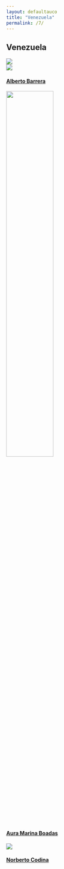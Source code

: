 ```yaml
---
layout: defaultauco
title: "Venezuela"
permalink: /7/
---
```


<div class="container-0">
    <div class="container-title">
        <span class="country"><h2>Venezuela</h2></span>
        <div class="photo-co">
          <img src="https://www.worldatlas.com/r/w960-q80/upload/75/ee/0e/ve-01.png" >
    </div>
</div>
<!-- partial:index.partial.html -->
<div class="container">
  <div class="timeline clearfix">
  <div class="vertical-line">
 <div id="post-1" class="vesti-col timeline-post">
      <div class="vesti-content-wrapper">
        <div class="photo">
          <img src="https://www.cesarmiguelrondon.com/wp-content/uploads/2014/08/Alberto-Barrera2.jpg">
          <div class="vesti-date-wrapper">
            <div class="vesti-date">
            </div>
          </div>
        </div>
        <div class="vesti-desc">
          <a class="desc-a" href="#">
            <h4><a href="{{ site.baseurl }}/abarrera/">Alberto Barrera</a></h4>
          </a>
        </div>
      </div>
    </div>
    <div id="post-2" class="vesti-col timeline-post">
   <div class="vesti-content-wrapper">
     <div class="photo">
       <img src="https://cdch.ucv.ve/wp-content/uploads/2017/04/img-20170417-wa0001.jpg" width="50%" height="50%">
       <div class="vesti-date-wrapper">
         <div class="vesti-date">
         </div>
       </div>
     </div>
     <div class="vesti-desc">
       <a class="desc-a" href="#">
         <h4><a href="{{ site.baseurl }}/aboadas/">Aura Marina Boadas</a></h4>
       </a>
     </div>
   </div>
 </div>
  <div id="post-3" class="vesti-col timeline-post">
   <div class="vesti-content-wrapper">
     <div class="photo">
       <img src="http://www.ecured.cu/images/8/84/Codina.jpg
       ">
       <div class="vesti-date-wrapper">
         <div class="vesti-date">
         </div>
       </div>
     </div>
     <div class="vesti-desc">
       <a class="desc-a" href="#">
         <h4><a href="{{ site.baseurl }}/ncodina/">Norberto Codina</a></h4>
       </a>
     </div>
   </div>
 </div>


<!-- partial -->
